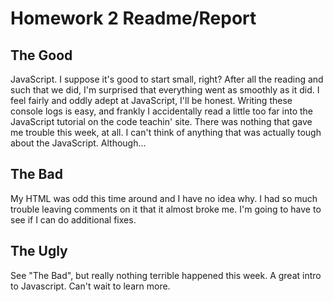 # Homework 2 Readme/Report

## The Good

JavaScript. I suppose it's good to start small, right? After all the reading and such that we did, I'm surprised that everything went as smoothly as it did. I feel fairly and oddly adept at JavaScript, I'll be honest. Writing these console logs is easy, and frankly I accidentally read a little too far into the JavaScript tutorial on the code teachin' site. There was nothing that gave me trouble this week, at all. I can't think of anything that was actually tough about the JavaScript. Although...

## The Bad

My HTML was odd this time around and I have no idea why. I had so much trouble leaving comments on it that it almost broke me. I'm going to have to see if I can do additional fixes.

## The Ugly

See "The Bad", but really nothing terrible happened this week. A great intro to Javascript. Can't wait to learn more.
